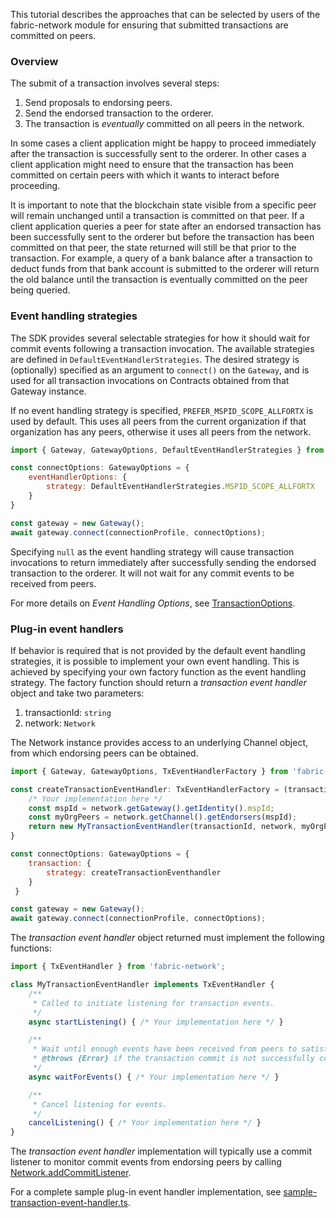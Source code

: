 This tutorial describes the approaches that can be selected by users of the
fabric-network module for ensuring that submitted transactions are committed
on peers.

### Overview

The submit of a transaction involves several steps:
1. Send proposals to endorsing peers.
2. Send the endorsed transaction to the orderer.
3. The transaction is *eventually* committed on all peers in the network.

In some cases a client application might be happy to proceed immediately after
the transaction is successfully sent to the orderer. In other cases a client
application might need to ensure that the transaction has been committed on
certain peers with which it wants to interact before proceeding.

It is important to note that the blockchain state visible from a specific peer
will remain unchanged until a transaction is committed on that peer. If a
client application queries a peer for state after an endorsed transaction has
been successfully sent to the orderer but before the transaction has been
committed on that peer, the state returned will still be that prior to the
transaction. For example, a query of a bank balance after a transaction to
deduct funds from that bank account is submitted to the orderer will return
the old balance until the transaction is eventually committed on the peer
being queried.

### Event handling strategies

The SDK provides several selectable strategies for how it should wait for
commit events following a transaction invocation. The available strategies
are defined in `DefaultEventHandlerStrategies`. The desired strategy is
(optionally) specified as an argument to `connect()` on the `Gateway`, and
is used for all transaction invocations on Contracts obtained from that
Gateway instance.

If no event handling strategy is specified, `PREFER_MSPID_SCOPE_ALLFORTX` is used
by default. This uses all peers from the current organization if that organization
has any peers, otherwise it uses all peers from the network.

```javascript
import { Gateway, GatewayOptions, DefaultEventHandlerStrategies } from 'fabric-network';

const connectOptions: GatewayOptions = {
    eventHandlerOptions: {
        strategy: DefaultEventHandlerStrategies.MSPID_SCOPE_ALLFORTX
    }
}

const gateway = new Gateway();
await gateway.connect(connectionProfile, connectOptions);
```

Specifying `null` as the event handling strategy will cause transaction
invocations to return immediately after successfully sending the endorsed
transaction to the orderer. It will not wait for any commit events to be
received from peers.

For more details on *Event Handling Options*, see
[TransactionOptions](module-fabric-network.Gateway.html#~TransactionOptions).

### Plug-in event handlers

If behavior is required that is not provided by the default event handling
strategies, it is possible to implement your own event handling. This is
achieved by specifying your own factory function as the event handling
strategy. The factory function should return a *transaction event handler*
object and take two parameters:
1. transactionId: `string`
2. network: `Network`

The Network instance provides access to an underlying Channel object, from
which endorsing peers can be obtained.

```javascript
import { Gateway, GatewayOptions, TxEventHandlerFactory } from 'fabric-network';

const createTransactionEventHandler: TxEventHandlerFactory = (transactionId, network) => {
	/* Your implementation here */
    const mspId = network.getGateway().getIdentity().mspId;
    const myOrgPeers = network.getChannel().getEndorsers(mspId);
    return new MyTransactionEventHandler(transactionId, network, myOrgPeers);
}

const connectOptions: GatewayOptions = {
    transaction: {
        strategy: createTransactionEventhandler
    }
 }

const gateway = new Gateway();
await gateway.connect(connectionProfile, connectOptions);
```

The *transaction event handler* object returned must implement the following
functions:

```javascript
import { TxEventHandler } from 'fabric-network';

class MyTransactionEventHandler implements TxEventHandler {
    /**
     * Called to initiate listening for transaction events.
     */
    async startListening() { /* Your implementation here */ }

    /**
     * Wait until enough events have been received from peers to satisfy the event handling strategy.
     * @throws {Error} if the transaction commit is not successfully confirmed.
     */
    async waitForEvents() { /* Your implementation here */ }

    /**
     * Cancel listening for events.
     */
    cancelListening() { /* Your implementation here */ }
}
```

The *transaction event handler* implementation will typically use a commit
listener to monitor commit events from endorsing peers by calling
[Network.addCommitListener](module-fabric-network.Network.html#addCommitListener).

For a complete sample plug-in event handler implementation, see
[sample-transaction-event-handler.ts](https://github.com/hyperledger/fabric-sdk-node/blob/main/test/ts-scenario/src/handlers/sample-transaction-event-handler.ts).
